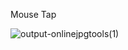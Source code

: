 Mouse Tap

![output-onlinejpgtools(1)](https://github.com/user-attachments/assets/6fb9a445-7502-4f89-9b0b-e98d97eadc48)
